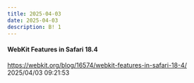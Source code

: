```yaml
---
title: 2025-04-03
date: 2025-04-03
description: B! 1
---
```


#### WebKit Features in Safari 18.4
https://webkit.org/blog/16574/webkit-features-in-safari-18-4/<br>
2025/04/03 09:21:53<br>


